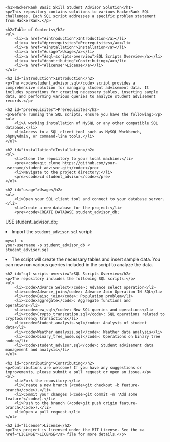 
    <h1>HackerRank Basic Skill Student Advisor Solution</h1>
    <p>This repository contains solutions to various HackerRank SQL challenges. Each SQL script addresses a specific problem statement from HackerRank.</p>

    <h2>Table of Contents</h2>
    <ul>
        <li><a href="#introduction">Introduction</a></li>
        <li><a href="#prerequisites">Prerequisites</a></li>
        <li><a href="#installation">Installation</a></li>
        <li><a href="#usage">Usage</a></li>
        <li><a href="#sql-scripts-overview">SQL Scripts Overview</a></li>
        <li><a href="#contributing">Contributing</a></li>
        <li><a href="#license">License</a></li>
    </ul>

    <h2 id="introduction">Introduction</h2>
    <p>The <code>student_advisor.sql</code> script provides a comprehensive solution for managing student advisement data. It includes operations for creating necessary tables, inserting sample data, and performing various queries to analyze student advisement records.</p>

    <h2 id="prerequisites">Prerequisites</h2>
    <p>Before running the SQL scripts, ensure you have the following:</p>
    <ul>
        <li>A working installation of MySQL or any other compatible SQL database.</li>
        <li>Access to a SQL client tool such as MySQL Workbench, phpMyAdmin, or command-line tools.</li>
    </ul>

    <h2 id="installation">Installation</h2>
    <ol>
        <li>Clone the repository to your local machine:</li>
        <pre><code>git clone https://github.com/your-username/student_advisor.git</code></pre>
        <li>Navigate to the project directory:</li>
        <pre><code>cd student_advisor</code></pre>
    </ol>

    <h2 id="usage">Usage</h2>
    <ol>
        <li>Open your SQL client tool and connect to your database server.</li>
        <li>Create a new database for the project:</li>
        <pre><code>CREATE DATABASE student_advisor_db;
USE student_advisor_db;</code></pre>
        <li>Import the <code>student_advisor.sql</code> script:</li>
        <pre><code>mysql -u your-username -p student_advisor_db < student_advisor.sql</code></pre>
        <li>The script will create the necessary tables and insert sample data. You can now run various queries included in the script to analyze the data.</li>
    </ol>

    <h2 id="sql-scripts-overview">SQL Scripts Overview</h2>
    <p>The repository includes the following SQL scripts:</p>
    <ul>
        <li><code>Advance Select</code>: Advance select operation</li>
        <li><code>Advance_join</code>: Advance Join Operation IN SQL</li>
        <li><code>Baisc_join</code>: Population problem</li>
        <li><code>aggregate</code>: Aggregate functions and operations</li>
        <li><code>new_sql</code>: New SQL queries and operations</li>
        <li><code>Crypto_transcation.sql</code>: SQL operations related to cryptocurrency transactions</li>
        <li><code>Student_analysis.sql</code>: Analysis of student data</li>
        <li><code>Weather_analysis.sql</code>: Weather data analysis</li>
        <li><code>binary_tree_node.sql</code>: Operations on binary tree nodes</li>
        <li><code>student_advisor.sql</code>: Student advisement data management and analysis</li>
    </ul>

    <h2 id="contributing">Contributing</h2>
    <p>Contributions are welcome! If you have any suggestions or improvements, please submit a pull request or open an issue.</p>
    <ol>
        <li>Fork the repository.</li>
        <li>Create a new branch (<code>git checkout -b feature-branch</code>).</li>
        <li>Commit your changes (<code>git commit -m 'Add some feature'</code>).</li>
        <li>Push to the branch (<code>git push origin feature-branch</code>).</li>
        <li>Open a pull request.</li>
    </ol>

    <h2 id="license">License</h2>
    <p>This project is licensed under the MIT License. See the <a href="LICENSE">LICENSE</a> file for more details.</p>


